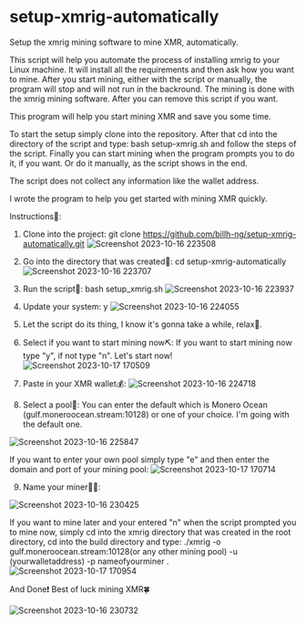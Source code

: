 # setup-xmrig-automatically
Setup the xmrig mining software to mine XMR, automatically.

This script will help you automate the process of installing xmrig to your Linux machine. It will install all the requirements and then ask how you want to mine. After you start mining, either with the script or manually, the program will stop and will not run in the backround. The mining is done with the xmrig mining software. After you can remove this script if you want.

This program will help you start mining XMR and save you some time.

To start the setup simply clone into the repository. After that cd into the directory of the script and type: bash setup-xmrig.sh and follow the steps of the script. Finally you can start mining when the program prompts you to do it, if you want. Or do it manually, as the script shows in the end.

The script does not collect any information like the wallet address.

I wrote the program to help you get started with mining XMR quickly.

Instructions📖:
1. Clone into the project:
git clone https://github.com/billh-ng/setup-xmrig-automatically.git
![Screenshot 2023-10-16 223508](https://github.com/billh-ng/setup-xmrig-automatically/assets/131195834/8202de03-f7f0-4bba-aad5-73cbad4f8cee)

2. Go into the directory that was created📁: cd setup-xmrig-automatically
   ![Screenshot 2023-10-16 223707](https://github.com/billh-ng/setup-xmrig-automatically/assets/131195834/9d7451fb-4b79-4483-9ada-784d3e051aa8)

3. Run the script📜: bash setup_xmrig.sh
   ![Screenshot 2023-10-16 223937](https://github.com/billh-ng/setup-xmrig-automatically/assets/131195834/a5b68bb9-02f2-43c5-af28-2d9fe3dfaceb)
4. Update your system: y
   ![Screenshot 2023-10-16 224055](https://github.com/billh-ng/setup-xmrig-automatically/assets/131195834/4205ecca-1404-403f-8166-2909e705d700)
5. Let the script do its thing, I know it's gonna take a while, relax🧃.
6. Select if you want to start mining now⛏:
If you want to start mining now type "y", if not type "n". Let's start now!
![Screenshot 2023-10-17 170509](https://github.com/billh-ng/setup-xmrig-automatically/assets/131195834/d5971dd5-e506-4ac3-91fa-eac358cbc92d)

7. Paste in your XMR wallet💰:
![Screenshot 2023-10-16 224718](https://github.com/billh-ng/setup-xmrig-automatically/assets/131195834/87da5523-8c8a-421e-aa19-cf8ddeece9ae)
8. Select a pool🌊: You can enter the default which is Monero Ocean (gulf.moneroocean.stream:10128) or one of your choice. I'm going with the default one.
    
![Screenshot 2023-10-16 225847](https://github.com/billh-ng/setup-xmrig-automatically/assets/131195834/f781ee23-dd03-49c7-b8d5-7a79e33d1a4a)

If you want to enter your own pool simply type "e" and then enter the domain and port of your mining pool:
![Screenshot 2023-10-17 170714](https://github.com/billh-ng/setup-xmrig-automatically/assets/131195834/0ee135d6-f28d-4ec7-b342-10320c39bdf2)

9. Name your miner👷‍♂️:
    
![Screenshot 2023-10-16 230425](https://github.com/billh-ng/setup-xmrig-automatically/assets/131195834/de0a2992-0e54-406a-a821-94401b6c7114)

If you want to mine later and your entered "n" when the script prompted you to mine now, simply cd into the xmrig directory that was created in the root directory, cd into the build directory and type: ./xmrig -o gulf.moneroocean.stream:10128(or any other mining pool) -u (yourwalletaddress) -p nameofyourminer .
![Screenshot 2023-10-17 170954](https://github.com/billh-ng/setup-xmrig-automatically/assets/131195834/d7141dc6-70aa-43bb-a932-5c5f9a70a5d2)


And Done❗ Best of luck mining XMR🍀

![Screenshot 2023-10-16 230732](https://github.com/billh-ng/setup-xmrig-automatically/assets/131195834/bd733a1d-f6c6-4da9-90b1-ae009bdb1b88)
